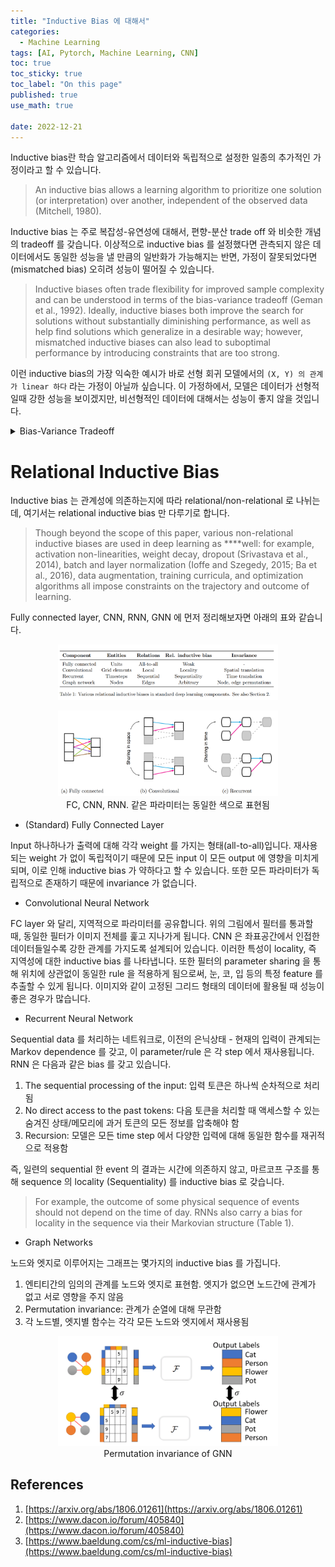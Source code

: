 ```yaml
---
title: "Inductive Bias 에 대해서"
categories:
  - Machine Learning
tags: [AI, Pytorch, Machine Learning, CNN]
toc: true
toc_sticky: true
toc_label: "On this page"
published: true
use_math: true

date: 2022-12-21
---
```


Inductive bias란 학습 알고리즘에서 데이터와 독립적으로 설정한 일종의 추가적인 가정이라고 할 수 있습니다.

> An inductive bias allows a learning algorithm to prioritize one solution (or interpretation) over another, independent of the observed data (Mitchell, 1980).

Inductive bias 는 주로 복잡성-유연성에 대해서, 편향-분산 trade off 와 비슷한 개념의 tradeoff 를 갖습니다. 이상적으로 inductive bias 를 설정했다면 관측되지 않은 데이터에서도 동일한 성능을 낼 만큼의 일반화가 가능해지는 반면, 가정이 잘못되었다면 (mismatched bias) 오히려 성능이 떨어질 수 있습니다.

> Inductive biases often trade flexibility for improved sample complexity and can be understood in terms of the bias-variance tradeoff (Geman et al., 1992). Ideally, inductive biases both improve the search for solutions without substantially diminishing performance, as well as help find solutions which generalize in a desirable way; however, mismatched inductive biases can also lead to suboptimal performance by introducing constraints that are too strong.

이런 inductive bias의 가장 익숙한 예시가 바로 선형 회귀 모델에서의 `(X, Y) 의 관계가 linear 하다` 라는 가정이 아닐까 싶습니다. 이 가정하에서, 모델은 데이터가 선형적일때 강한 성능을 보이겠지만, 비선형적인 데이터에 대해서는 성능이 좋지 않을 것입니다.


<details>
<summary> Bias-Variance Tradeoff </summary>
편향(bias)은 타겟에서부터 얼마나 떨어져있는지를 나타내며, 분산(variance)은 얼마나 데이터가 퍼져있는지를 나타냅니다. 가장 좋은 것은 low bias, low variance이지만, 현실적으로 이 둘은 trade-off 관계에 있어 둘 다 낮은 경우는 보기 힘듭니다.

<figure style="width:40%"> <img src="/Images/Study/inductive-bias/bias-variance.png" alt="bias and variance"/><figcaption> Image from <a href="http://scott.fortmann-roe.com/docs/BiasVariance.html">Link</a> </figcaption> </figure>
<figure style="width:55%"> <img src="/Images/Study/inductive-bias/b-v-tradeoff.png" alt="bias and variance"/><figcaption> Bias 와 variance 는 서로 tradeoff 관계에 있다. </figcaption> </figure>
</details>

# Relational Inductive Bias

Inductive bias 는 관계성에 의존하는지에 따라 relational/non-relational 로 나뉘는데, 여기서는 relational inductive bias 만 다루기로 합니다.

> Though beyond the scope of this paper, various non-relational inductive biases are used in deep learning as ****well: for example, activation non-linearities, weight decay, dropout (Srivastava et al., 2014), batch and layer normalization (Ioffe and Szegedy, 2015; Ba et al., 2016), data augmentation, training curricula, and optimization algorithms all impose constraints on the trajectory and outcome of learning.
> 

Fully connected layer, CNN, RNN, GNN 에 먼저 정리해보자면 아래의 표와 같습니다.

<center>
<figure style="width:70%"> <img src="/Images/Study/inductive-bias/table.png" alt="inductive bias"/> </figure>
</center>

<center>
<figure style="width:70%"> <img src="/Images/Study/inductive-bias/param_share.png" alt="inductive bias"/>
<figcaption>FC, CNN, RNN. 같은 파라미터는 동일한 색으로 표현됨 </figcaption> </figure>
</center>


- (Standard) Fully Connected Layer

Input 하나하나가 출력에 대해 각각 weight 를 가지는 형태(all-to-all)입니다. 재사용되는 weight 가 없이 독립적이기 때문에 모든 input 이 모든 output 에 영향을 미치게 되며, 이로 인해 inductive bias 가 약하다고 할 수 있습니다. 또한 모든 파라미터가 독립적으로 존재하기 때문에 invariance 가 없습니다.

- Convolutional Neural Network

FC layer 와 달리, 지역적으로 파라미터를 공유합니다. 위의 그림에서 필터를 통과할 때, 동일한 필터가 이미지 전체를 훑고 지나가게 됩니다. CNN 은 좌표공간에서 인접한 데이터들일수록 강한 관계를 가지도록 설계되어 있습니다. 이러한 특성이 locality, 즉 지역성에 대한 inductive bias 를 나타냅니다. 또한 필터의 parameter sharing 을 통해 위치에 상관없이 동일한 rule 을 적용하게 됨으로써, 눈, 코, 입 등의 특정 feature 를 추출할 수 있게 됩니다. 이미지와 같이 고정된 그리드 형태의 데이터에 활용될 때 성능이 좋은 경우가 많습니다. 

- Recurrent Neural Network

Sequential data 를 처리하는 네트워크로, 이전의 은닉상태 - 현재의 입력이 관계되는 Markov dependence 를 갖고, 이 parameter/rule 은 각 step 에서 재사용됩니다. RNN 은 다음과 같은 bias 를 갖고 있습니다. 

1. The sequential processing of the input: 입력 토큰은 하나씩 순차적으로 처리됨
2. No direct access to the past tokens: 다음 토큰을 처리할 때 액세스할 수 있는 숨겨진 상태/메모리에 과거 토큰의 모든 정보를 압축해야 함
3. Recursion: 모델은 모든 time step 에서 다양한 입력에 대해 동일한 함수를 재귀적으로 적용함

즉, 일련의 sequential 한 event 의 결과는 시간에 의존하지 않고, 마르코프 구조를 통해 sequence 의 locality (Sequentiality) 를 inductive bias 로 갖습니다.

> For example, the outcome of some physical sequence of events should not depend on the time of day. RNNs also carry a bias for locality in the sequence via their Markovian structure (Table 1).
> 

- Graph Networks

노드와 엣지로 이루어지는 그래프는 몇가지의 inductive bias 를 가집니다.

1. 엔티티간의 임의의 관계를 노드와 엣지로 표현함. 엣지가 없으면 노드간에 관계가 없고 서로 영향을 주지 않음
2. Permutation invariance: 관계가 순열에 대해 무관함
3. 각 노드별, 엣지별 함수는 각각 모든 노드와 엣지에서 재사용됨

<center>
<figure style="width:70%"> <img src="/Images/Study/inductive-bias/graph_permute.png" alt="inductive bias gnn"/>
<figcaption> Permutation invariance of GNN </figcaption> </figure>
</center>


## References
1. [https://arxiv.org/abs/1806.01261](https://arxiv.org/abs/1806.01261)
2. [https://www.dacon.io/forum/405840](https://www.dacon.io/forum/405840)
3. [https://www.baeldung.com/cs/ml-inductive-bias](https://www.baeldung.com/cs/ml-inductive-bias)